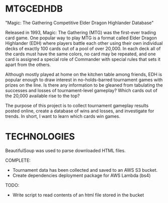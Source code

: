 # MTGCEDHDB
"Magic: The Gathering Competitive Elder Dragon Highlander Database" 

Released in 1993, Magic: The Gathering (MTG) was the first-ever trading card game. One popular way to play MTG is a format called Elder Dragon Highlander (EDH) where players battle each other using their own individual decks of exactly 100 cards out of a pool of over 20,000. In each deck all of the cards must have the same colors, no card may be repeated, and one card is assigned a special role of Commander with special rules that sets it apart from the others. 

Although mostly played at home on the kitchen table among friends, EDH is popular enough to draw interest in no-holds-barred tournament games with prizes on the line. Is there any information to be gleaned from tabulating the successes and losses of tournament-level gameplay? Which cards out of the 20,000 available rise to the top? 

The purpose of this project is to collect tournament gameplay results posted online, create a database of wins and losses, and investigate for trends. In short, I want to learn which cards win games.

# TECHNOLOGIES
BeautifulSoup was used to parse downloaded HTML files. 


COMPLETE:
 - Tournament data has been collected and saved to an AWS S3 bucket.
 - Create dependencies deployment package for AWS Lambda (bs4)


TODO:
 - Write script to read contents of an html file stored in the bucket
